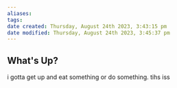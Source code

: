 ```yaml
---
aliases: 
tags: 
date created: Thursday, August 24th 2023, 3:43:15 pm
date modified: Thursday, August 24th 2023, 3:45:37 pm
---
```


## What's Up?

i gotta get up and eat something or do something. 
tihs iss